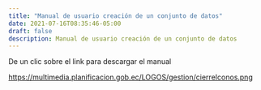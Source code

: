 ```yaml
---
title: "Manual de usuario creación de un conjunto de datos"
date: 2021-07-16T08:35:46-05:00
draft: false
description: Manual de usuario creación de un conjunto de datos
---
```


De un clic sobre el link para descargar el manual

https://multimedia.planificacion.gob.ec/LOGOS/gestion/cierreIconos.png
